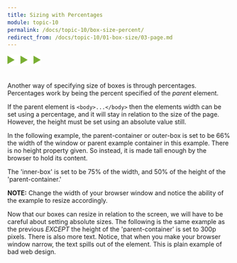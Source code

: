 ```yaml
---
title: Sizing with Percentages
module: topic-10
permalink: /docs/topic-10/box-size-percent/
redirect_from: /docs/topic-10/01-box-size/03-page.md
---
```


<img src="./../../../img/arrow-divider.svg" style="width: 75px; border: none; margin: 0px 0 20px 0" />

Another way of specifying size of boxes is through percentages. Percentages work by being the percent specified of the _parent_ element.

If the parent element is `<body>...</body>` then the elements width can be set using a percentage, and it will stay in relation to the size of the page. However, the height must be set using an absolute value still.

In the following example, the parent-container or outer-box is set to be 66% the width of the window or parent example container in this example. There is no height property given. So instead, it is made tall enough by the browser to hold its content.

The 'inner-box' is set to be 75% of the width, and 50% of the height of the 'parent-container.'

**NOTE:** Change the width of your browser window and notice the ability of the example to resize accordingly.

<div class="codepen-embed">
  <p data-height="400" data-theme-id="30567" data-slug-hash="qVqgxR" data-default-tab="css,result" data-user="Media-Ed-Online" data-embed-version="2" data-pen-title="[Topic-09] Box Models, Pt. 2" class="codepen"></p>
</div>


Now that our boxes can resize in relation to the screen, we will have to be careful about setting absolute sizes. The following is the same example as the previous _EXCEPT_ the height of the 'parent-container' is set to 300p pixels. There is also more text. Notice, that when you make your browser window narrow, the text spills out of the element. This is plain example of bad web design.

<div class="codepen-embed">
  <p data-height="400" data-theme-id="30567" data-slug-hash="VrmRZX" data-default-tab="css,result" data-user="Media-Ed-Online" data-embed-version="2" data-pen-title="[Topic-09] Box Models, Pt. 3" class="codepen"></p>
</div>
